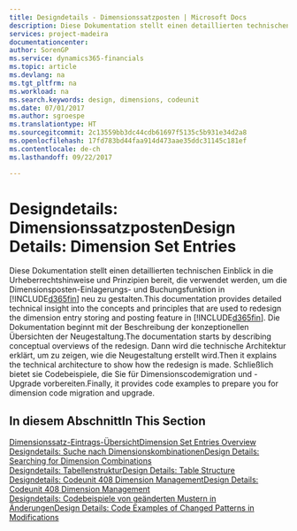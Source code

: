 ```yaml
---
title: Designdetails - Dimensionssatzposten | Microsoft Docs
description: Diese Dokumentation stellt einen detaillierten technischen Einblick in die Urheberrechtshinweise und Prinzipien bereit, die verwendet werden, um die Dimensionsposten-Einlagerungs- und Buchungsfunktion in  neu zu gestalten.
services: project-madeira
documentationcenter: 
author: SorenGP
ms.service: dynamics365-financials
ms.topic: article
ms.devlang: na
ms.tgt_pltfrm: na
ms.workload: na
ms.search.keywords: design, dimensions, codeunit
ms.date: 07/01/2017
ms.author: sgroespe
ms.translationtype: HT
ms.sourcegitcommit: 2c13559bb3dc44cdb61697f5135c5b931e34d2a8
ms.openlocfilehash: 17fd783bd44faa914d473aae35ddc31145c181ef
ms.contentlocale: de-ch
ms.lasthandoff: 09/22/2017

---
```

# <a name="design-details-dimension-set-entries"></a><span data-ttu-id="cad24-103">Designdetails: Dimensionssatzposten</span><span class="sxs-lookup"><span data-stu-id="cad24-103">Design Details: Dimension Set Entries</span></span>
<span data-ttu-id="cad24-104">Diese Dokumentation stellt einen detaillierten technischen Einblick in die Urheberrechtshinweise und Prinzipien bereit, die verwendet werden, um die Dimensionsposten-Einlagerungs- und Buchungsfunktion in [!INCLUDE[d365fin](includes/d365fin_md.md)] neu zu gestalten.</span><span class="sxs-lookup"><span data-stu-id="cad24-104">This documentation provides detailed technical insight into the concepts and principles that are used to redesign the dimension entry storing and posting feature in [!INCLUDE[d365fin](includes/d365fin_md.md)].</span></span> <span data-ttu-id="cad24-105">Die Dokumentation beginnt mit der Beschreibung der konzeptionellen Übersichten der Neugestaltung.</span><span class="sxs-lookup"><span data-stu-id="cad24-105">The documentation starts by describing conceptual overviews of the redesign.</span></span> <span data-ttu-id="cad24-106">Dann wird die technische Architektur erklärt, um zu zeigen, wie die Neugestaltung erstellt wird.</span><span class="sxs-lookup"><span data-stu-id="cad24-106">Then it explains the technical architecture to show how the redesign is made.</span></span> <span data-ttu-id="cad24-107">Schließlich bietet sie Codebeispiele, die Sie für Dimensionscodemigration und -Upgrade vorbereiten.</span><span class="sxs-lookup"><span data-stu-id="cad24-107">Finally, it provides code examples to prepare you for dimension code migration and upgrade.</span></span>  

## <a name="in-this-section"></a><span data-ttu-id="cad24-108">In diesem Abschnitt</span><span class="sxs-lookup"><span data-stu-id="cad24-108">In This Section</span></span>  
[<span data-ttu-id="cad24-109">Dimensionssatz-Eintrags-Übersicht</span><span class="sxs-lookup"><span data-stu-id="cad24-109">Dimension Set Entries Overview</span></span>](design-details-dimension-set-entries-overview.md)  
[<span data-ttu-id="cad24-110">Designdetails: Suche nach Dimensionskombinationen</span><span class="sxs-lookup"><span data-stu-id="cad24-110">Design Details: Searching for Dimension Combinations</span></span>](design-details-searching-for-dimension-combinations.md)  
[<span data-ttu-id="cad24-111">Designdetails: Tabellenstruktur</span><span class="sxs-lookup"><span data-stu-id="cad24-111">Design Details: Table Structure</span></span>](design-details-table-structure.md)  
[<span data-ttu-id="cad24-112">Designdetails: Codeunit 408 Dimension Management</span><span class="sxs-lookup"><span data-stu-id="cad24-112">Design Details: Codeunit 408 Dimension Management</span></span>](design-details-codeunit-408-dimension-management.md)  
[<span data-ttu-id="cad24-113">Designdetails: Codebeispiele von geänderten Mustern in Änderungen</span><span class="sxs-lookup"><span data-stu-id="cad24-113">Design Details: Code Examples of Changed Patterns in Modifications</span></span>](design-details-code-examples-of-changed-patterns-in-modifications.md)

